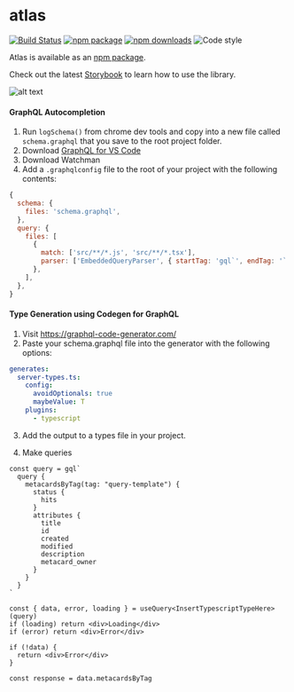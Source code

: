 # atlas

[![Build Status](https://travis-ci.org/connexta/atlas.svg?branch=master)](https://travis-ci.org/connexta/atlas)
[![npm package](https://img.shields.io/npm/v/@connexta/atlas/latest.svg)](https://www.npmjs.com/package/@connexta/atlas)
[![npm downloads](https://img.shields.io/npm/dm/@connexta/atlas.svg)](https://www.npmjs.com/package/@connexta/atlas)
![Code style](https://img.shields.io/badge/code_style-prettier-ff69b4.svg)

Atlas is available as an [npm package](https://www.npmjs.com/package/@connexta/atlas).

Check out the latest [Storybook](https://unpkg.com/@connexta/atlas@0.0.35/.storybook/index.html) to learn how to use the library.

![alt text](https://media3.giphy.com/media/5RORsXDYXUOelTmtsQ/giphy-downsized.gif?cid=6104955e5cca41e94766374877f8a195&rid=giphy-downsized.gif)

#### GraphQL Autocompletion

1. Run `logSchema()` from chrome dev tools and copy into a new file called `schema.graphql` that you save to the root project folder.
2. Download [GraphQL for VS Code](https://marketplace.visualstudio.com/items?itemName=kumar-harsh.graphql-for-vscode)
3. Download Watchman
4. Add a `.graphqlconfig` file to the root of your project with the following contents:

```javascript
{
  schema: {
    files: 'schema.graphql',
  },
  query: {
    files: [
      {
        match: ['src/**/*.js', 'src/**/*.tsx'],
        parser: ['EmbeddedQueryParser', { startTag: 'gql`', endTag: '`' }],
      },
    ],
  },
}
```

#### Type Generation using Codegen for GraphQL

1. Visit https://graphql-code-generator.com/
2. Paste your schema.graphql file into the generator with the following options:

```yaml
generates:
  server-types.ts:
    config:
      avoidOptionals: true
      maybeValue: T
    plugins:
      - typescript
```

3. Add the output to a types file in your project.

4. Make queries

```tsx
const query = gql`
  query {
    metacardsByTag(tag: "query-template") {
      status {
        hits
      }
      attributes {
        title
        id
        created
        modified
        description
        metacard_owner
      }
    }
  }
`
```

```tsx
const { data, error, loading } = useQuery<InsertTypescriptTypeHere>(query)
if (loading) return <div>Loading</div>
if (error) return <div>Error</div>

if (!data) {
  return <div>Error</div>
}

const response = data.metacardsByTag
```
